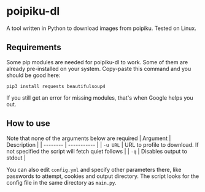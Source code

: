 # poipiku-dl

A tool written in Python to download images from poipiku. Tested on Linux.

## Requirements

Some pip modules are needed for poipiku-dl to work. Some of them are already pre-installed on your system. Copy-paste this command and you should be good here:

`pip3 install requests beautifulsoup4`

If you still get an error for missing modules, that's when Google helps you out.

## How to use

Note that none of the arguments below are required
| Argument | Description |
| -------- | ----------- |
| `-u URL` | URL to profile to download. If not specified the script will fetch quiet follows |
| `-q` | Disables output to stdout |

You can also edit `config.yml` and specify other parameters there, like passwords to attempt, cookies and output directory. The script looks for the config file in the same directory as `main.py`.
